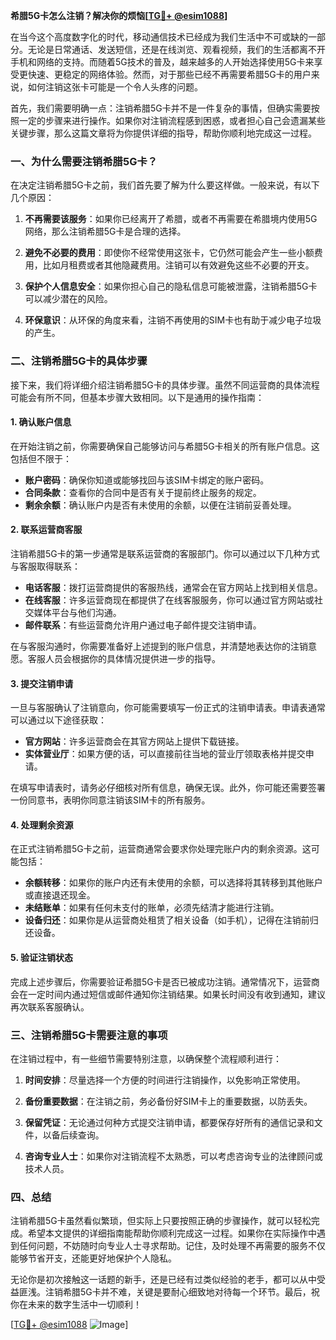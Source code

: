 **希腊5G卡怎么注销？解决你的烦恼[[TG💪+ @esim1088](https://t.me/s/esim1088)]**

在当今这个高度数字化的时代，移动通信技术已经成为我们生活中不可或缺的一部分。无论是日常通话、发送短信，还是在线浏览、观看视频，我们的生活都离不开手机和网络的支持。而随着5G技术的普及，越来越多的人开始选择使用5G卡来享受更快速、更稳定的网络体验。然而，对于那些已经不再需要希腊5G卡的用户来说，如何注销这张卡可能是一个令人头疼的问题。

首先，我们需要明确一点：注销希腊5G卡并不是一件复杂的事情，但确实需要按照一定的步骤来进行操作。如果你对注销流程感到困惑，或者担心自己会遗漏某些关键步骤，那么这篇文章将为你提供详细的指导，帮助你顺利地完成这一过程。

### 一、为什么需要注销希腊5G卡？

在决定注销希腊5G卡之前，我们首先要了解为什么要这样做。一般来说，有以下几个原因：

1. **不再需要该服务**：如果你已经离开了希腊，或者不再需要在希腊境内使用5G网络，那么注销希腊5G卡是合理的选择。
   
2. **避免不必要的费用**：即使你不经常使用这张卡，它仍然可能会产生一些小额费用，比如月租费或者其他隐藏费用。注销可以有效避免这些不必要的开支。

3. **保护个人信息安全**：如果你担心自己的隐私信息可能被泄露，注销希腊5G卡可以减少潜在的风险。

4. **环保意识**：从环保的角度来看，注销不再使用的SIM卡也有助于减少电子垃圾的产生。

### 二、注销希腊5G卡的具体步骤

接下来，我们将详细介绍注销希腊5G卡的具体步骤。虽然不同运营商的具体流程可能会有所不同，但基本步骤大致相同。以下是通用的操作指南：

#### 1. 确认账户信息

在开始注销之前，你需要确保自己能够访问与希腊5G卡相关的所有账户信息。这包括但不限于：

- **账户密码**：确保你知道或能够找回与该SIM卡绑定的账户密码。
- **合同条款**：查看你的合同中是否有关于提前终止服务的规定。
- **剩余余额**：确认账户内是否有未使用的余额，以便在注销前妥善处理。

#### 2. 联系运营商客服

注销希腊5G卡的第一步通常是联系运营商的客服部门。你可以通过以下几种方式与客服取得联系：

- **电话客服**：拨打运营商提供的客服热线，通常会在官方网站上找到相关信息。
- **在线客服**：许多运营商现在都提供了在线客服服务，你可以通过官方网站或社交媒体平台与他们沟通。
- **邮件联系**：有些运营商允许用户通过电子邮件提交注销申请。

在与客服沟通时，你需要准备好上述提到的账户信息，并清楚地表达你的注销意愿。客服人员会根据你的具体情况提供进一步的指导。

#### 3. 提交注销申请

一旦与客服确认了注销意向，你可能需要填写一份正式的注销申请表。申请表通常可以通过以下途径获取：

- **官方网站**：许多运营商会在其官方网站上提供下载链接。
- **实体营业厅**：如果方便的话，可以直接前往当地的营业厅领取表格并提交申请。

在填写申请表时，请务必仔细核对所有信息，确保无误。此外，你可能还需要签署一份同意书，表明你同意注销该SIM卡的所有服务。

#### 4. 处理剩余资源

在正式注销希腊5G卡之前，运营商通常会要求你处理完账户内的剩余资源。这可能包括：

- **余额转移**：如果你的账户内还有未使用的余额，可以选择将其转移到其他账户或直接退还现金。
- **未结账单**：如果有任何未支付的账单，必须先结清才能进行注销。
- **设备归还**：如果你是从运营商处租赁了相关设备（如手机），记得在注销前归还设备。

#### 5. 验证注销状态

完成上述步骤后，你需要验证希腊5G卡是否已被成功注销。通常情况下，运营商会在一定时间内通过短信或邮件通知你注销结果。如果长时间没有收到通知，建议再次联系客服确认。

### 三、注销希腊5G卡需要注意的事项

在注销过程中，有一些细节需要特别注意，以确保整个流程顺利进行：

1. **时间安排**：尽量选择一个方便的时间进行注销操作，以免影响正常使用。
   
2. **备份重要数据**：在注销之前，务必备份好SIM卡上的重要数据，以防丢失。

3. **保留凭证**：无论通过何种方式提交注销申请，都要保存好所有的通信记录和文件，以备后续查询。

4. **咨询专业人士**：如果你对注销流程不太熟悉，可以考虑咨询专业的法律顾问或技术人员。

### 四、总结

注销希腊5G卡虽然看似繁琐，但实际上只要按照正确的步骤操作，就可以轻松完成。希望本文提供的详细指南能帮助你顺利完成这一过程。如果你在实际操作中遇到任何问题，不妨随时向专业人士寻求帮助。记住，及时处理不再需要的服务不仅能够节省开支，还能更好地保护个人隐私。

无论你是初次接触这一话题的新手，还是已经有过类似经验的老手，都可以从中受益匪浅。注销希腊5G卡并不难，关键是要耐心细致地对待每一个环节。最后，祝你在未来的数字生活中一切顺利！

[[TG💪+ @esim1088](https://t.me/s/esim1088) ![Image](https://i.postimg.cc/4NQfJmqS/Snipaste-2025-05-13-00-14-12.png)]